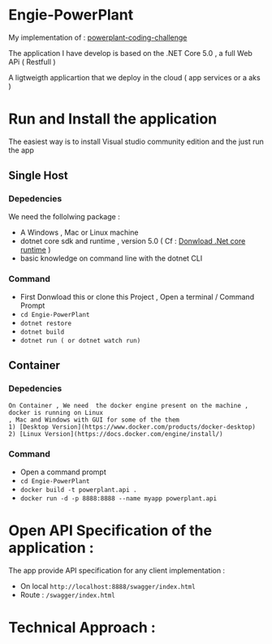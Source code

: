 


# Engie-PowerPlant

My implementation of : [powerplant-coding-challenge](https://github.com/gem-spaas/powerplant-coding-challenge)

The application I have develop is based on the .NET Core 5.0  ,  a full Web APi ( Restfull ) 

A ligtweigth applicartion that we deploy in the cloud ( app services or  a aks ) 

# Run  and Install the application 
The easiest way is to install Visual studio community edition and the just run the app 

## Single Host
### Depedencies
 We need the follolwing package :
  - A Windows , Mac or Linux machine 
  - dotnet core sdk and runtime , version 5.0  ( Cf : [Donwload .Net core runtime](https://dotnet.microsoft.com/download) )
  - basic knowledge on command line with the dotnet CLI
    
### Command

  - First Donwload this or clone this Project , Open a terminal / Command Prompt
  - `cd Engie-PowerPlant`
  - `dotnet restore`
  -  `dotnet build` 
  -  `dotnet run ( or dotnet watch run)` 
     
## Container
### Depedencies
    On Container , We need  the docker engine present on the machine , docker is running on Linux 
    , Mac and Windows with GUI for some of the them
    1) [Desktop Version](https://www.docker.com/products/docker-desktop)
    2) [Linux Version](https://docs.docker.com/engine/install/)
    
    
### Command
- Open a command prompt 
- `cd Engie-PowerPlant`
- `docker build -t powerplant.api . `
- `docker run -d -p 8888:8888 --name myapp powerplant.api`


  
# Open API Specification of the application :

The app provide API specification for any client implementation : 

- On local `http://localhost:8888/swagger/index.html`
- Route : `/swagger/index.html`

# Technical Approach :


 


